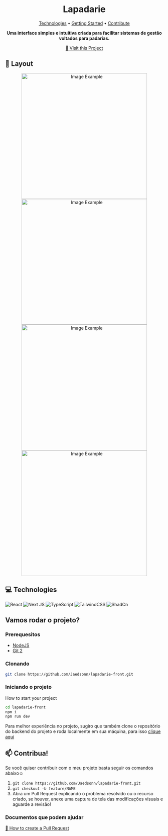 <h1 align="center" style="font-weight: bold;">Lapadarie</h1>

<p align="center">
 <a href="#tech">Technologies</a> • 
 <a href="#started">Getting Started</a> • 
 <a href="#contribute">Contribute</a>
</p>

<p align="center">
    <b>Uma interface simples e intuitiva criada para facilitar sistemas de gestão voltados para padarias.</b>
</p>

<p align="center">
     <a href="https://lapadarie-front-git-main-jaedson-barbosa-macedos-projects.vercel.app/">📱 Visit this Project</a>
</p>

<h2 id="layout">🎨 Layout</h2>

<p align="center">
    <img src="https://i.pinimg.com/736x/f2/eb/07/f2eb079759e349d937e33c5a5252c816.jpg" alt="Image Example" width="400px">
    <img src="https://i.pinimg.com/736x/c8/12/31/c81231043ef5c9097bd04caf00b9cb83.jpg" alt="Image Example" width="400px">
    <img src="https://i.pinimg.com/736x/1d/3a/75/1d3a75b0ec5bdca4e1738ec639617fee.jpg" alt="Image Example" width="400px">
    <img src="https://i.pinimg.com/736x/a0/d4/0f/a0d40f77f671f0ac6de5c35c109b092e.jpg" alt="Image Example" width="400px">
</p>

<h2 id="technologies">💻 Technologies</h2>

![React](https://img.shields.io/badge/react-%2320232a.svg?style=for-the-badge&logo=react&logoColor=%2361DAFB)
![Next JS](https://img.shields.io/badge/Next-black?style=for-the-badge&logo=next.js&logoColor=white)
![TypeScript](https://img.shields.io/badge/typescript-%23007ACC.svg?style=for-the-badge&logo=typescript&logoColor=white)
![TailwindCSS](https://img.shields.io/badge/tailwindcss-%2338B2AC.svg?style=for-the-badge&logo=tailwind-css&logoColor=white)
![ShadCn](https://img.shields.io/badge/ShadCn-black?style=for-the-badge&logo=socket.io&badgeColor=010101)

<h2 id="started">Vamos rodar o projeto?</h2>

<h3>Prerequesitos</h3>

- [NodeJS](https://github.com/)
- [Git 2](https://github.com)

<h3>Clonando</h3>


```bash
git clone https://github.com/Jaedsonn/lapadarie-front.git
```

<h3>Iniciando o projeto</h3>

How to start your project

```bash
cd lapadarie-front
npm i
npm run dev
```
Para melhor experiência no projeto, sugiro que também clone o repositório do backend do projeto e roda localmente em sua máquina, para isso 
<a href="https://github.com/Jaedsonn/lapadarie-back.git">clique aqui</a>

<h2 id="contribute">📫 Contribua!</h2>

Se você quiser contribuir com o meu projeto basta seguir os comandos abaixo☺️

1. `git clone https://github.com/Jaedsonn/lapadarie-front.git`
2. `git checkout -b feature/NAME`
3. Abra um Pull Request explicando o problema resolvido ou o recurso criado, se houver, anexe uma captura de tela das modificações visuais e aguarde a revisão!

<h3>Documentos que podem ajudar</h3>

[📝 How to create a Pull Request](https://www.atlassian.com/br/git/tutorials/making-a-pull-request)
